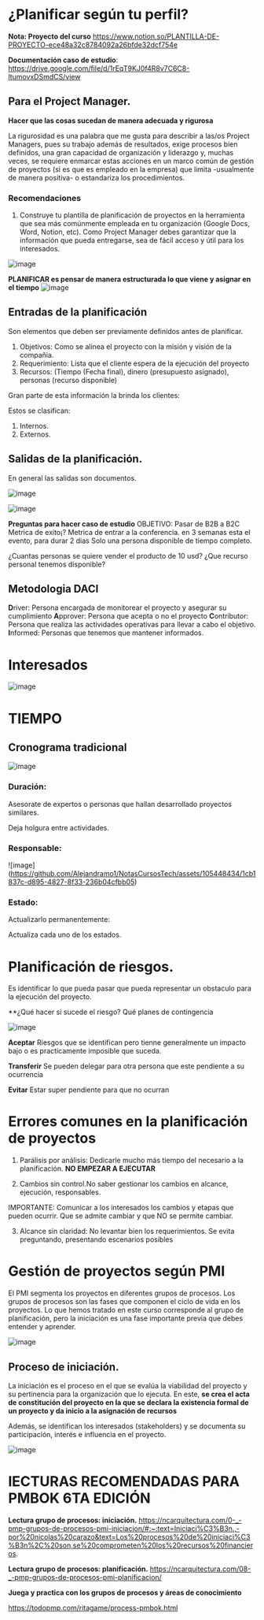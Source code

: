 # ¿Planificar según tu perfil?

**Nota: Proyecto del curso**
https://www.notion.so/PLANTILLA-DE-PROYECTO-ece48a32c8784092a26bfde32dcf754e

**Documentación caso de estudio**:
https://drive.google.com/file/d/1rEqT9KJ0f4R8v7C6C8-ltumovxDSmdCS/view

## Para el Project Manager.

**Hacer que las cosas sucedan de manera adecuada y rigurosa**

La rigurosidad es una palabra que me gusta para describir a las/os Project Managers, pues su trabajo además de resultados, exige procesos bien definidos, una gran capacidad de organización y liderazgo y, muchas veces, se requiere enmarcar estas acciones en un marco común de gestión de proyectos (si es que es empleado en la empresa) que limita -usualmente de manera positiva- o estandariza los procedimientos.

### Recomendaciones

1. Construye tu plantilla de planificación de proyectos en la herramienta que sea más comúnmente empleada en tu organización (Google Docs, Word, Notion, etc). Como Project Manager debes garantizar que la información que pueda entregarse, sea de fácil acceso y útil para los interesados.

![image](https://github.com/Alejandramo1/NotasCursosTech/assets/105448434/3dd7871d-0feb-43ed-87c2-0ba3768f2ad7)

**PLANIFICAR es pensar de manera estructurada lo que viene y asignar en el tiempo**
![image](https://github.com/Alejandramo1/NotasCursosTech/assets/105448434/a9d2e660-f788-45fd-8429-9ca14776e9bd)

## Entradas de la planificación

Son elementos que deben ser previamente definidos antes de planificar.

1. Objetivos: Como se alinea el proyecto con la misión y visión de la compañia.
2. Requerimiento: Lista que el cliente espera de la ejecución del proyecto
3. Recursos: (Tiempo (Fecha final), dinero (presupuesto asignado), personas (recurso disponible)

Gran parte de esta información la brinda los clientes: 

Estos se clasifican:

1. Internos.
2. Externos.

## Salidas de la planificación.

En general las salidas son documentos.

![image](https://github.com/Alejandramo1/NotasCursosTech/assets/105448434/0c5d8c5a-0118-4839-83bc-5e1b1aa935b4)

![image](https://github.com/Alejandramo1/NotasCursosTech/assets/105448434/8b74ffce-46a3-471b-949a-080cd0413ce0)

**Preguntas para hacer caso de estudio**
OBJETIVO: Pasar de B2B a B2C
Metrica de exito¡? Metrica de entrar a la conferencia.
en 3 semanas esta el evento, para durar 2 dias 
Solo una persona disponible de tiempo completo.

¿Cuantas personas se quiere vender el producto de 10 usd?
¿Que recurso personal tenemos disponible?


## Metodologia DACI

**D**river: Persona encargada de monitorear el proyecto y asegurar su cumplimiento
**A**pprover: Persona que acepta o no el proyecto 
**C**ontributor: Persona que realiza las actividades operativas para llevar a cabo el objetivo. 
**I**nformed: Personas que tenemos que mantener informados.

# Interesados
![image](https://github.com/Alejandramo1/NotasCursosTech/assets/105448434/772715e6-eff8-4bb1-8b4c-aeb778c60ff5)

# TIEMPO 

## Cronograma tradicional 

![image](https://github.com/Alejandramo1/NotasCursosTech/assets/105448434/4214519c-0fc2-48f2-82cb-7aa562771a0e)

### Duración:

Asesorate de expertos o personas que hallan desarrollado proyectos similares.

Deja holgura entre actividades.

### Responsable:

![image]
(https://github.com/Alejandramo1/NotasCursosTech/assets/105448434/1cb1837c-d895-4827-8f33-236b04cfbb05)

### Estado:

Actualizarlo permanentemente:

Actualiza cada uno de los estados.

# Planificación de riesgos.

Es identificar lo que pueda pasar que pueda representar un obstaculo para la ejecución del proyecto.

**¿Qué hacer si sucede el riesgo? Qué planes de contingencia 

![image](https://github.com/Alejandramo1/NotasCursosTech/assets/105448434/638d5246-9bfd-4e6a-afa7-4419d80b8baf)

**Aceptar** Riesgos que se identifican pero tienne generalmente un impacto bajo o es practicamente imposible que suceda.

**Transferir** Se pueden delegar para otra persona que este pendiente a su ocurrencia

**Evitar** Estar super pendiente para que no ocurran 

# Errores comunes en la planificación de proyectos

1. Parálisis por análisis: Dedicarle mucho más tiempo del necesario a la planificación. **NO EMPEZAR A EJECUTAR**

2. Cambios sin control.No saber gestionar los cambios en alcance, ejecución, responsables.

IMPORTANTE: Comunicar a los interesados los cambios y etapas que pueden ocurrir. Que se admite cambiar y que NO se permite cambiar. 

3. Alcance sin claridad: No levantar bien los requerimientos. Se evita preguntando, presentando escenarios posibles 

# Gestión de proyectos según PMI 

El PMI segmenta los proyectos en diferentes grupos de procesos. Los grupos de procesos son las fases que componen el ciclo de vida en los proyectos. Lo que hemos tratado en este curso corresponde al grupo de planificación, pero la iniciación es una fase importante previa que debes entender y aprender.

![image](https://github.com/Alejandramo1/NotasCursosTech/assets/105448434/6dd0b1ad-f417-4928-8743-89e78f68f996)

## Proceso de iniciación.

La iniciación es el proceso en el que se evalúa la viabilidad del proyecto y su pertinencia para la organización que lo ejecuta. En este, **se crea el acta de constitución del proyecto en la que se declara la existencia formal de un proyecto y da inicio a la asignación de recursos**

Además, se identifican los interesados (stakeholders) y se documenta su participación, interés e influencia en el proyecto.

![image](https://github.com/Alejandramo1/NotasCursosTech/assets/105448434/205687d7-6ad4-4ea8-8d3c-ba5891a004ef)

# lECTURAS RECOMENDADAS PARA PMBOK 6TA EDICIÓN

**Lectura grupo de procesos: iniciación.**
https://ncarquitectura.com/0-_-pmp-grupos-de-procesos-pmi-iniciacion/#:~:text=Iniciaci%C3%B3n.,-por%20nicolas%20carazo&text=Los%20procesos%20de%20iniciaci%C3%B3n%2C%20son,se%20comprometen%20los%20recursos%20financieros.

**Lectura grupo de procesos: planificación.**
https://ncarquitectura.com/08-_-pmp-grupos-de-procesos-pmi-planificacion/

**Juega y practica con los grupos de procesos y áreas de conocimiento**

https://todopmp.com/ritagame/process-pmbok.html









